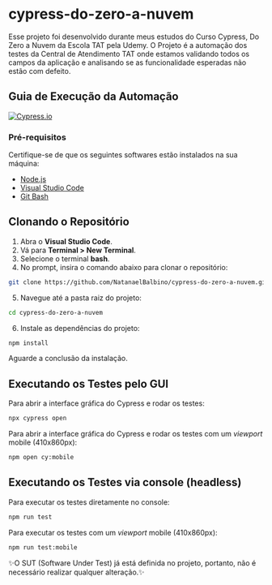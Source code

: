 # cypress-do-zero-a-nuvem
Esse projeto foi desenvolvido durante meus estudos do Curso Cypress, Do Zero a Nuvem da Escola TAT pela Udemy. O Projeto é a automação dos testes da Central de Atendimento TAT onde estamos validando todos os campos da aplicação e analisando se as funcionalidade esperadas não estão com defeito.

## Guia de Execução da Automação

[![Cypress.io](https://img.shields.io/badge/tested%20with-Cypress-04C38E.svg)](https://www.cypress.io/)

### Pré-requisitos
Certifique-se de que os seguintes softwares estão instalados na sua máquina:
- [Node.js](https://nodejs.org/)
- [Visual Studio Code](https://code.visualstudio.com/)
- [Git Bash](https://git-scm.com/downloads) 

## Clonando o Repositório

1. Abra o **Visual Studio Code**.
2. Vá para **Terminal > New Terminal**.
3. Selecione o terminal **bash**.
4. No prompt, insira o comando abaixo para clonar o repositório:
```sh
git clone https://github.com/NatanaelBalbino/cypress-do-zero-a-nuvem.git
```
5. Navegue até a pasta raiz do projeto:
```sh
cd cypress-do-zero-a-nuvem
```
6. Instale as dependências do projeto:
```sh
npm install
```
Aguarde a conclusão da instalação.

## Executando os Testes pelo GUI

Para abrir a interface gráfica do Cypress e rodar os testes:
```sh
npx cypress open
```

Para abrir a interface gráfica do Cypress e rodar os testes com um _viewport_ mobile (410x860px):
```sh
npm open cy:mobile
```

## Executando os Testes via console (headless)

Para executar os testes diretamente no console:
```sh
npm run test
```

Para executar os testes com um _viewport_ mobile (410x860px):
```sh
npm run test:mobile
```

✨O SUT (Software Under Test) já está definida no projeto, portanto, não é necessário realizar qualquer alteração.✨
